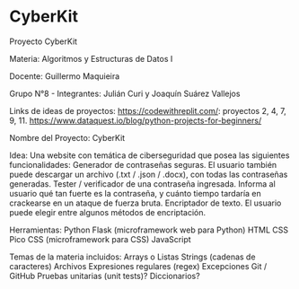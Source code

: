 # CyberKit
 
Proyecto CyberKit

Materia: Algoritmos y Estructuras de Datos I

Docente: Guillermo Maquieira

Grupo N°8 - Integrantes: Julián Curi y Joaquín Suárez Vallejos

Links de ideas de proyectos:
https://codewithreplit.com/: proyectos 2, 4, 7, 9, 11.
https://www.dataquest.io/blog/python-projects-for-beginners/

Nombre del Proyecto: CyberKit

Idea: Una website con temática de ciberseguridad que posea las siguientes funcionalidades:
Generador de contraseñas seguras. El usuario también puede descargar un archivo (.txt / .json / .docx), con todas las contraseñas generadas.
Tester / verificador de una contraseña ingresada. Informa al usuario qué tan fuerte es la contraseña, y cuánto tiempo tardaría en crackearse en un ataque de fuerza bruta.
Encriptador de texto. El usuario puede elegir entre algunos métodos de encriptación.

Herramientas:
Python
Flask (microframework web para Python)
HTML
CSS
Pico CSS (microframework para CSS)
JavaScript

Temas de la materia incluidos:
Arrays o Listas
Strings (cadenas de caracteres)
Archivos
Expresiones regulares (regex)
Excepciones
Git / GitHub
Pruebas unitarias (unit tests)?
Diccionarios?
